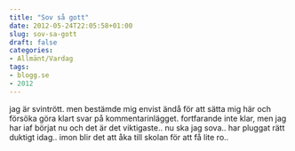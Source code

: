 ```yaml
---
title: "Sov så gott"
date: 2012-05-24T22:05:58+01:00
slug: sov-sa-gott
draft: false
categories:
- Allmänt/Vardag
tags:
- blogg.se
- 2012
---
```

jag är svintrött. men bestämde mig envist ändå för att sätta mig här och försöka göra klart svar på kommentarinlägget. fortfarande inte klar, men jag har iaf börjat nu och det är det viktigaste.. nu ska jag sova.. har pluggat rätt duktigt idag.. imon blir det att åka till skolan för att få lite ro..
